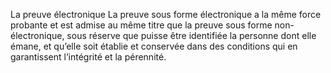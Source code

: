 La preuve électronique
La preuve sous forme électronique a la même force probante et est admise au même titre que la preuve sous forme non-électronique, sous réserve que puisse être identifiée la personne dont elle émane, et qu’elle soit établie et conservée dans des conditions qui en garantissent l’intégrité et la pérennité.